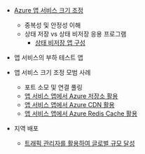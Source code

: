 * [Azure 앱 서비스 크기 조정](../articles/app-service-web/web-sites-scale.md)
  
  * 중복성 및 안정성 이해
  * 상태 저장 vs 상태 비저장 응용 프로그램
    * [상태 비저장 앱 구성](/blog/disabling-arrs-instance-affinity-in-windows-azure-web-sites/)
* 앱 서비스의 부하 테스트 앱
* 앱 서비스 크기 조정 모범 사례
  
  * 포트 소모 및 연결 풀링
  * [앱 서비스 앱에서 Azure 저장소 활용](../articles/storage/storage-dotnet-how-to-use-blobs.md)
  * [앱 서비스 앱에서 Azure CDN 활용](../articles/cdn/cdn-overview.md)
  * [앱 서비스 앱에서 Azure Redis Cache 활용](../articles/redis-cache/cache-dotnet-how-to-use-azure-redis-cache.md)
* 지역 배포
  
  * [트래픽 관리자를 활용하여 글로벌 규모 달성](../articles/traffic-manager/traffic-manager-overview.md)

<!---HONumber=AcomDC_0706_2016-->